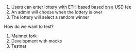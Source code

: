 1. Users can enter lottery with ETH based based on a USD fee
2. An admin will choose when the lottery is over
3. The lottery will select a random winner


How do we want to test?

1. Mainnet fork
2. Development with mocks
3. Testnet
